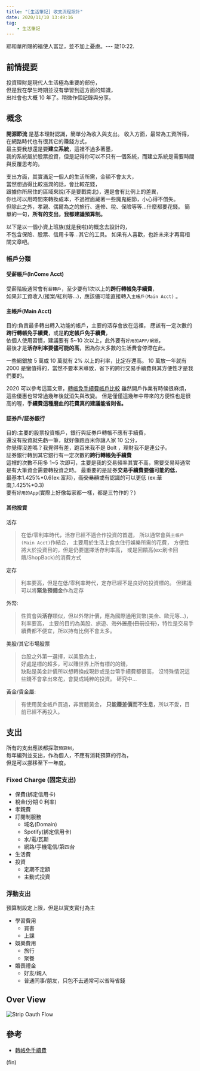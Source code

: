 ```yaml
---
title: "[生活筆記] 收支流程設計"
date: 2020/11/10 13:49:16
tag:
    - 生活筆記
---
```


耶和華所賜的福使人富足，並不加上憂慮。--- 箴10:22.

## 前情提要

投資理財是現代人生活極為重要的部份，  
但是我在學生時期並沒有學習到這方面的知識，  
出社會也大概 10 年了。稍微作個記錄與分享。  

## 概念

**開源節流** 是基本理財認識，簡單分為收入與支出。
收入方面，最常為工資所得，在網路時代也有很其它的賺錢方式，  
最主要我想還是要**建立系統**，這裡不過多著墨，  
我的系統屬於股票投資，但是記得你可以不只有一個系統，而建立系統是需要時間與反覆思考的。

支出方面，其實滿足一個人的生活所需，金額不會太大，  
當然想過得比較滋潤的話，會比較花錢，  
跟據你所居住的區域來說(不是要戰南北)，還是會有比例上的差異，  
你也可以用時間來轉換成本，不過裡面藏著一些魔鬼細節，小心得不償失。  
但除此之外，孝親、偶爾為之的旅行、進修、稅、保險等等…什麼都要花錢。
簡單的一句，**所有的支出，我都建議預算制。**

以下是以一個小資上班族(就是我啦)的概念去設計的，  
不包含保險、股票、信用卡等…其它的工具。
如果有人喜歡，也許未來才再寫相關文章吧。

### 帳戶分類

#### 受薪帳戶(InCome Acct)

受薪階級通常會有`薪轉戶`，至少要有1次以上的**跨行轉帳免手續費**，  
如果非工資收入(接案/紅利等…)，應該儘可能直接轉入`主帳戶(Main Acct)` 。

#### 主帳戶(Main Acct)

目的:負責最多轉出轉入功能的帳戶，主要的活存會放在這裡，
應該有一定次數的**跨行轉帳免手續費**，或是**約定帳戶免手續費**，  
依個人使用習慣，建議要有 5~10 次以上，此外要有`好用的APP/網銀`，  
最後才是**活存利率要儘可能的高**，因為你大多數的生活費會停滯在此。

一些網銀放 5 萬或 10 萬就有 2% 以上的利率，比定存還高。
10 萬放一年就有 2000 是蠻值得的，當然不要本末導致，省下的跨行交易手續費與其方便性才是我們要的。

2020 可以參考這篇文章，[轉帳免手續費帳戶比較](https://carl5202002.pixnet.net/blog/post/316738662-%E8%B7%A8%E8%A1%8C%E8%BD%89%E5%B8%B3%E5%85%8D%E6%89%8B%E7%BA%8C%E8%B2%BB)
雖然開戶作業有時候很麻煩，這些優惠也常常過幾年後就消失與改變。
但是僅僅這幾年中帶來的方便性也是很高的喔，**手續費這種磨血的花費真的建議能省則省。**

#### 証券戶/証券銀行

目的:主要的股票投資帳戶，銀行與証券戶轉帳不應有手續費，  
還沒有投資就先虧一筆，就好像跑百米你讓人家 10 公分，  
你覺得沒差嗎？我覺得有差，跑百米我不是 Bolt ，理財我不是連公子。  
証券銀行轉到其它銀行有一定次數的**跨行轉帳免手續費**  
這裡的次數不用多 1~5 次即可，主要是我的交易頻率其實不高，需要交易時通常是有大筆資金需要轉投資之時。
最重要的是証券**交易手續費要儘可能的低**，  
最基本1.425%\*0.6(ex:富邦)，~~高交易額~~或有認識的可以更低 (ex:華南,1.425%\*0.3)  
要有`好用的App`(實際上好像每家都一樣，都是三竹作的？)

#### 其他投資

活存
> 在低/零利率時代，活存已經不適合作投資的首選，
> 所以通常會與`主帳戶(Main Acct)`作結合，
> 主要用於生活上食衣住行娛樂所需的花費，
> 方便性將大於投資目的，但是仍要選擇活存利率高，
> 或是回饋高(ex:刷卡回饋/ShopBack)的消費方式

定存
> 利率要高，但是在低/零利率時代，定存已經不是良好的投資標的。
> 但建議可以將**緊急預備金**作為定存

外幣:
> 性質會與**活存**類似，但以外幣計價，應為國際通用貨幣(美金、歐元等…)，利率要高，
> 主要的目的為美股、旅遊、~~海外置產(目前沒有)~~，特性是交易手續費都不便宜，所以持有比例不會太多。

美股/其它市場股票
> 台股之外第一選擇，以美股為主，  
> 好處是標的超多，可以賺世界上所有標的的錢，  
> 缺點是美金計價所以想轉換成現鈔或是台幣手續費都很高，
> 沒特殊情況這些錢不會拿出來花，會變成純粹的投資。
> 研究中…

黃金/貴金屬:
> 有使用黃金帳戶買過，非實體黃金，
> **只能賺差價而不生息**，所以不愛，目前已經不再投入。

## 支出

所有的支出應該都採取`預算制`，  
每年編列並支出，作為個人，不應有消耗預算的行為，  
但是可以挪移至下一年度。

### Fixed Charge (固定支出)

- 保費(綁定信用卡)
- 稅金(分期 0 利率)
- 孝親費
- 訂閱制服務
  - 域名(Domain)
  - Spotify(綁定信用卡)
  - 水/電/瓦斯
  - 網路/手機電信/第四台
- 生活費
- 投資
  - 定期不定額
  - 主動式投資

### 浮動支出

預算制設定上限，但是以實支實付為主

- 學習費用
  - 買書
  - 上課
- 娛樂費用
  - 旅行
  - 聚餐
- 婚喪禮金
  - 好友/親人
  - 普通同事/朋友，只包不去通常可以省時省錢

## Over View

![Strip Oauth Flow](/images/2020/11/cashflow.png)

## 參考

- [轉帳免手續費](https://carl5202002.pixnet.net/blog/post/316738662-%E8%B7%A8%E8%A1%8C%E8%BD%89%E5%B8%B3%E5%85%8D%E6%89%8B%E7%BA%8C%E8%B2%BB)

(fin)
